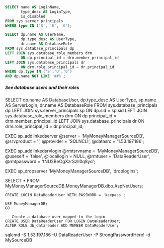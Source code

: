 
```sql
SELECT name AS LoginName,
       type_desc AS LoginType,
       is_disabled
FROM sys.server_principals
WHERE type IN ('S', 'U', 'G');

SELECT dp.name AS UserName,
       dp.type_desc AS UserType,
       dr.name AS DatabaseRole
FROM sys.database_principals dp
LEFT JOIN sys.database_role_members drm
       ON dp.principal_id = drm.member_principal_id
LEFT JOIN sys.database_principals dr
       ON drm.role_principal_id = dr.principal_id
WHERE dp.type IN ('S','U','G')
AND dp.name NOT LIKE '##%';
```

##### See database users and their roles
SELECT 
    dp.name AS DatabaseUser,
    dp.type_desc AS UserType,
    sp.name AS ServerLogin,
    dr.name AS DatabaseRole
FROM sys.database_principals dp
LEFT JOIN sys.server_principals sp 
    ON dp.sid = sp.sid
LEFT JOIN sys.database_role_members drm 
    ON dp.principal_id = drm.member_principal_id
LEFT JOIN sys.database_principals dr 
    ON drm.role_principal_id = dr.principal_id;


EXEC sp_addlinkedserver 
    @server = 'MyMoneyManagerSourceDB', 
    @srvproduct = '', 
    @provider = 'SQLNCLI', 
    @datasrc = '1.53.197.186';  

EXEC sp_addlinkedsrvlogin 
    @rmtsrvname = 'MyMoneyManagerSourceDB', 
    @useself = 'false', 
    @locallogin = NULL, 
    @rmtuser = 'DataReaderUser', 
    @rmtpassword = 'tNU2BeOgXzrSzII0q8yd';

EXEC sp_dropserver 'MyMoneyManagerSourceDB', 'droplogins';



SELECT * FROM MyMoneyManagerSourceDB.MoneyManagerDB.dbo.AspNetUsers;


``` Create a user which can only read database MoneyManagerDB
CREATE LOGIN DataReaderUser WITH PASSWORD = 'keepass';

USE MoneyManagerDB;
GO

-- Create a database user mapped to the login
CREATE USER DataReaderUser FOR LOGIN DataReaderUser;
ALTER ROLE db_datareader ADD MEMBER DataReaderUser;
```
sqlcmd -S 1.53.197.186 -U DataReaderUser -P StrongPasswordHere! -d MySourceDB


